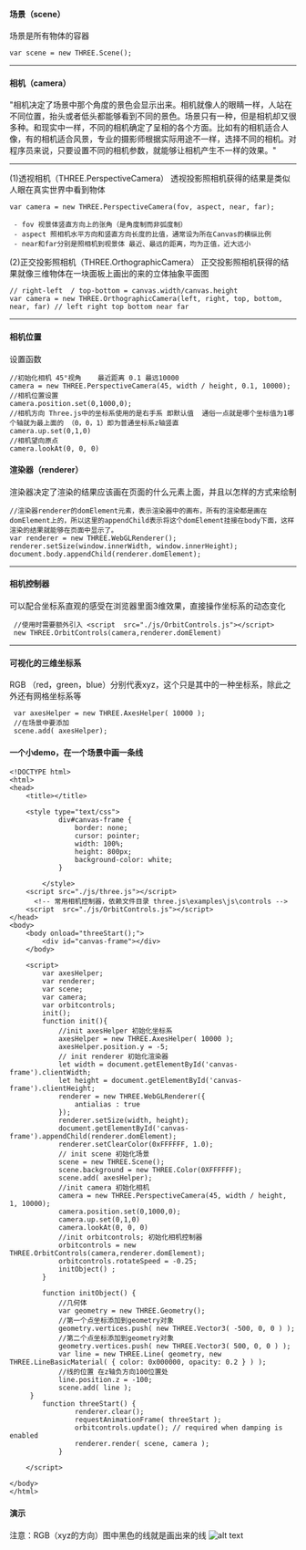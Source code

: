 #### 场景（scene）
场景是所有物体的容器
```
var scene = new THREE.Scene();
```

------------

#### 相机（camera）
 "相机决定了场景中那个角度的景色会显示出来。相机就像人的眼睛一样，人站在不同位置，抬头或者低头都能够看到不同的景色。场景只有一种，但是相机却又很多种。和现实中一样，不同的相机确定了呈相的各个方面。比如有的相机适合人像，有的相机适合风景，专业的摄影师根据实际用途不一样，选择不同的相机。对程序员来说，只要设置不同的相机参数，就能够让相机产生不一样的效果。"

------------

 (1)透视相机（THREE.PerspectiveCamera）
透视投影照相机获得的结果是类似人眼在真实世界中看到物体
```
var camera = new THREE.PerspectiveCamera(fov, aspect, near, far);
```
```
 - fov 视景体竖直方向上的张角（是角度制而非弧度制）
 - aspect 照相机水平方向和竖直方向长度的比值，通常设为所在Canvas的横纵比例
 - near和far分别是照相机到视景体 最近、最远的距离，均为正值，近大远小
 ```
 (2)正交投影照相机（THREE.OrthographicCamera）
正交投影照相机获得的结果就像三维物体在一块面板上画出的来的立体抽象平面图
```
// right-left  / top-bottom = canvas.width/canvas.height
var camera = new THREE.OrthographicCamera(left, right, top, bottom, near, far) // left right top bottom near far
```

------------

#### 相机位置
设置函数
```
//初始化相机 45°视角    最近距离 0.1 最远10000
camera = new THREE.PerspectiveCamera(45, width / height, 0.1, 10000);
//相机位置设置  
camera.position.set(0,1000,0);
//相机方向 Three.js中的坐标系使用的是右手系 即默认值  通俗一点就是哪个坐标值为1哪个轴就为最上面的 （0，0，1）即为普通坐标系z轴竖直
camera.up.set(0,1,0)
//相机望向原点
camera.lookAt(0, 0, 0)
```

#### 渲染器（renderer）
渲染器决定了渲染的结果应该画在页面的什么元素上面，并且以怎样的方式来绘制
```
//渲染器renderer的domElement元素，表示渲染器中的画布，所有的渲染都是画在domElement上的，所以这里的appendChild表示将这个domElement挂接在body下面，这样渲染的结果就能够在页面中显示了。
var renderer = new THREE.WebGLRenderer();
renderer.setSize(window.innerWidth, window.innerHeight);
document.body.appendChild(renderer.domElement);

```

------------

#### 相机控制器
可以配合坐标系直观的感受在浏览器里面3维效果，直接操作坐标系的动态变化
```
 //使用时需要额外引入 <script  src="./js/OrbitControls.js"></script>
 new THREE.OrbitControls(camera,renderer.domElement) 
```

------------

#### 可视化的三维坐标系
RGB （red，green，blue）分别代表xyz，这个只是其中的一种坐标系，除此之外还有网格坐标系等
```
 var axesHelper = new THREE.AxesHelper( 10000 );
 //在场景中要添加
 scene.add( axesHelper);
```

#### 一个小demo，在一个场景中画一条线

```
<!DOCTYPE html>
<html>
<head>
    <title></title>
   
    <style type="text/css">
            div#canvas-frame {
                border: none;
                cursor: pointer;
                width: 100%;
                height: 800px;
                background-color: white;
            }

        </style>
    <script src="./js/three.js"></script>
      <!-- 常用相机控制器，依赖文件目录 three.js\examples\js\controls -->
    <script  src="./js/OrbitControls.js"></script>
</head>
<body>
    <body onload="threeStart();">
        <div id="canvas-frame"></div>
    </body>

    <script>
        var axesHelper;
        var renderer;
        var scene;
        var camera;
        var orbitcontrols;
        init();
        function init(){
            //init axesHelper 初始化坐标系
            axesHelper = new THREE.AxesHelper( 10000 );
            axesHelper.position.y = -5;
            // init renderer 初始化渲染器
            let width = document.getElementById('canvas-frame').clientWidth;
            let height = document.getElementById('canvas-frame').clientHeight;
            renderer = new THREE.WebGLRenderer({
                antialias : true
            });
            renderer.setSize(width, height);
            document.getElementById('canvas-frame').appendChild(renderer.domElement);
            renderer.setClearColor(0xFFFFFF, 1.0);
            // init scene 初始化场景
            scene = new THREE.Scene();
            scene.background = new THREE.Color(0XFFFFFF);
            scene.add( axesHelper);
            //init camera 初始化相机
            camera = new THREE.PerspectiveCamera(45, width / height, 1, 10000);
            camera.position.set(0,1000,0);
            camera.up.set(0,1,0)
            camera.lookAt(0, 0, 0)
            //init orbitcontrols; 初始化相机控制器
            orbitcontrols = new THREE.OrbitControls(camera,renderer.domElement);
            orbitcontrols.rotateSpeed = -0.25;
            initObject() ;
        }
      
        function initObject() {
		    //几何体
            var geometry = new THREE.Geometry();
			//第一个点坐标添加到geometry对象
            geometry.vertices.push( new THREE.Vector3( -500, 0, 0 ) );
			//第二个点坐标添加到geometry对象
            geometry.vertices.push( new THREE.Vector3( 500, 0, 0 ) );
		    var line = new THREE.Line( geometry, new THREE.LineBasicMaterial( { color: 0x000000, opacity: 0.2 } ) );
			//线的位置 在z轴负方向100位置处
			line.position.z = -100;
			scene.add( line );
     }
        function threeStart() {
                renderer.clear();
                requestAnimationFrame( threeStart );
                orbitcontrols.update(); // required when damping is enabled
                renderer.render( scene, camera );
            }
        
    </script>

</body>
</html>
```
#### 演示
注意：RGB（xyz的方向）图中黑色的线就是画出来的线
![alt text](https://wangsr-oss-files.oss-cn-beijing.aliyuncs.com/images/%E7%BA%BF.gif)